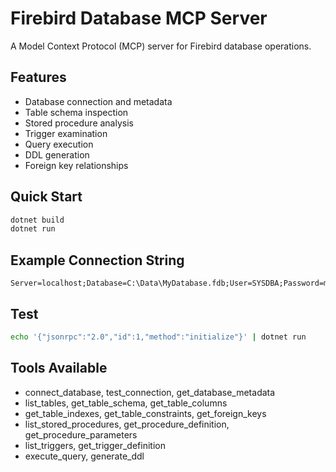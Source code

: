 ﻿# Firebird Database MCP Server

A Model Context Protocol (MCP) server for Firebird database operations.

## Features

- Database connection and metadata
- Table schema inspection
- Stored procedure analysis
- Trigger examination
- Query execution
- DDL generation
- Foreign key relationships

## Quick Start

```bash
dotnet build
dotnet run
```

## Example Connection String

```
Server=localhost;Database=C:\Data\MyDatabase.fdb;User=SYSDBA;Password=masterkey;
```

## Test

```bash
echo '{"jsonrpc":"2.0","id":1,"method":"initialize"}' | dotnet run
```

## Tools Available

- connect_database, test_connection, get_database_metadata
- list_tables, get_table_schema, get_table_columns
- get_table_indexes, get_table_constraints, get_foreign_keys
- list_stored_procedures, get_procedure_definition, get_procedure_parameters
- list_triggers, get_trigger_definition
- execute_query, generate_ddl
